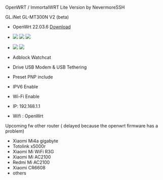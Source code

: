 OpenWRT / ImmortalWRT Lite Version by NevermoreSSH

GL.iNet GL-MT300N V2 (beta)
- OpenWrt 22.03.6 [Download](https://github.com/NevermoreSSH/openwrt-packages2/releases/download/22.03.6/openwrt-22.03.6-ramips-mt76x8-glinet_gl-mt300n-v2-squashfs-sysupgrade.bin)
- <img src="https://img.shields.io/badge/Passwall-blue.svg"></h2> <img src="https://img.shields.io/badge/SSRplus-blue.svg"></h2> <img src="https://img.shields.io/badge/Xraycore-v1.5.4-purple.svg"></h2>
- <img src="https://img.shields.io/badge/OpenVPN-orange.svg"></h2> <img src="https://img.shields.io/badge/Wireguard-red.svg"></h2>

- Adblock Watchcat
- Drive USB Modem & USB Tethering
- Preset PNP include
- IPV6 Enable
- Wi-Fi Enable
- IP: 192.168.1.1
- Wifi : OpenWrt


Upcoming fw other router ( delayed because the openwrt firmware has a problem)
- Xiaomi Mi4a gigabyte
- Totolink x5000r
- Xiaomi Mi WiFi R3G
- Xiaomi Mi AC2100
- Redmi Mi AC2100
- Xiaomi CR6608
- others
